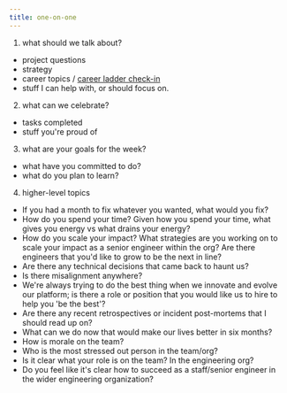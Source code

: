 ```yaml
---
title: one-on-one
---
```

1. what should we talk about? 
* project questions
* strategy
* career topics / [career ladder check-in](https://github.com/github/engineering/blob/main/levels/ic.md)
* stuff I can help with, or should focus on. 

2. what can we celebrate?
* tasks completed
* stuff you're proud of 

3. what are your goals for the week? 
* what have you committed to do? 
* what do you plan to learn? 

4. higher-level topics

* If you had a month to fix whatever you wanted, what would you fix? 
* How do you spend your time? Given how you spend your time, what gives you energy vs what drains your energy?
* How do you scale your impact? What strategies are you working on to scale your impact as a senior engineer within the org? 
  Are there engineers that you'd like to grow to be the next in line?
* Are there any technical decisions that came back to haunt us?
* Is there misalignment anywhere? 
* We're always trying to do the best thing when we innovate and evolve our platform; 
  is there a role or position that you would like us to hire to help you 'be the best'?
* Are there any recent retrospectives or incident post-mortems that I should read up on?
* What can we do now that would make our lives better in six months?
* How is morale on the team?
* Who is the most stressed out person in the team/org? 
* Is it clear what your role is on the team? In the engineering org? 
* Do you feel like it's clear how to succeed as a staff/senior engineer in the wider engineering organization? 

